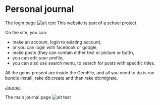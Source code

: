 # Personal journal

The login page
![alt text](https://github.com/fpv-life/Twitter-With-Ruby/blob/master/app/assets/images/twitter-ruby.PNG)
This website is part of a school project.

On the site, you can:
- make an account, login to existing account, 
- or you can login with facebook or google,
- make posts (they can contain either text or picture or both), 
- you can edit your profile,
- you can also use search menu, to search for posts with specific titles.

All the gems present are inside the GemFile, and all you need to do is run bundle install, rake db:create and than rake db:migrate.

[Journal](https://journal-school-project.herokuapp.com "Journal")

The main journal page
![alt text](https://github.com/fpv-life/Twitter-With-Ruby/blob/master/app/assets/images/twitter-ruby-index.PNG)


